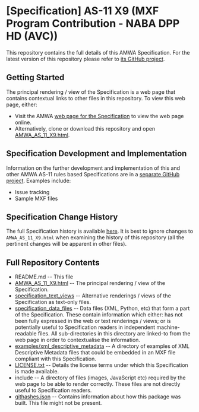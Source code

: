 # **[Specification]** AS-11 X9 (MXF Program Contribution - NABA DPP HD (AVC))

This repository contains the full details of this AMWA Specification. For the latest version of this repository please refer to [its GitHub project](https://github.com/AMWA-TV/AS-11_X9/).

## Getting Started

The principal rendering / view of the Specification is a web page that contains contextual links to other files in this repository. To view this web page, either:
* Visit the AMWA [web page for the Specification](http://amwa.tv/projects/AS-11-X9.shtml) to view the web page online.
* Alternatively, clone or download this repository and open [AMWA_AS_11_X9.html](AMWA_AS_11_X9.html).

## Specification Development and Implementation

Information on the further development and implementation of this and other AMWA AS-11 rules based Specifications are in a [separate GitHub project](https://github.com/AMWA-TV/AS-11_Overview/). Examples include:
* Issue tracking
* Sample MXF files

## Specification Change History

The full Specification history is available [here](https://github.com/AMWA-TV/AS-11_X9/commits). It is best to ignore changes to `AMWA_AS_11_X9.html` when examining the history of this repository (all the pertinent changes will be apparent in other files).

## Full Repository Contents

* README.md -- This file
* [AMWA_AS_11_X9.html](AMWA_AS_11_X9.html) -- The principal rendering / view of the Specification.
* [specification_text_views](specification_text_views) -- Alternative renderings / views of the Specification as text-only files.
* [specification_data_files](specification_data_files) -- Data files (XML, Python, etc) that form a part of the Specification. These contain information which either: has not been fully expressed in the web or text renderings / views; or is potentially useful to Specification readers in independent machine-readable files. All sub-directories in this directory are linked-to from the web page in order to contextualise the information.
* [examples/xml_descriptive_metadata](examples/xml_descriptive_metadata) -- A directory of examples of XML Descriptive Metadata files that could be embedded in an MXF file compliant with this Specification.
* [LICENSE.txt](LICENSE.txt) -- Details the license terms under which this Specification is made available.
* include -- A directory of files (images, JavaScript etc) required by the web page to be able to render correctly. These files are not directly useful to Specification readers.
* [githashes.json](githashes.json) -- Contains information about how this package was built. This file might not be present.

